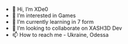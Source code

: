 - 👋 Hi, I’m XDe0
- 👀 I’m interested in Games
- 🌱 I’m currently learning in 7 form
- 💞️ I’m looking to collaborate on XASH3D Dev
- 📫 How to reach me - Ukraine, Odessa

<!---
XDe0/XDe0 is a ✨ special ✨ repository because its `README.md` (this file) appears on your GitHub profile.
You can click the Preview link to take a look at your changes.
--->
